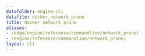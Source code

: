 ```yaml
---
datafolder: engine-cli
datafile: docker_network_prune
title: docker network prune
aliases:
- /edge/engine/reference/commandline/network_prune/
- /engine/reference/commandline/network_prune/
layout: cli
---
```


<!--
此页面是根据 Docker 源代码自动生成的。如果您想建议更改此处显示的文本，请在 GitHub 上的源代码仓库中打开一个工单或拉取请求：

https://github.com/docker/cli
-->
